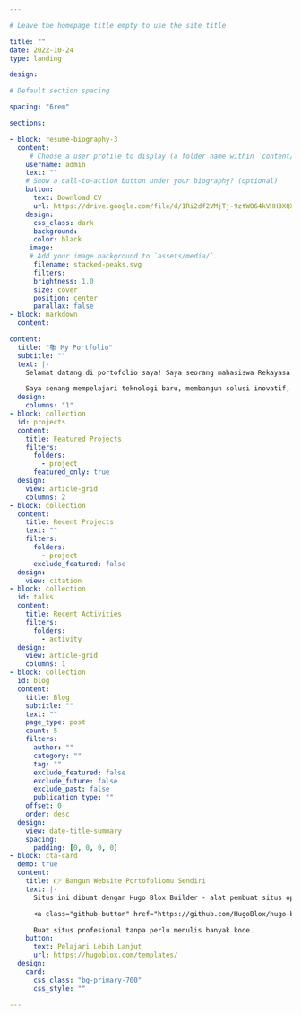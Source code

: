 ```yaml
---

# Leave the homepage title empty to use the site title

title: ""
date: 2022-10-24
type: landing

design:

# Default section spacing

spacing: "6rem"

sections:

- block: resume-biography-3
  content:
     # Choose a user profile to display (a folder name within `content/authors/`)
    username: admin
    text: ""
    # Show a call-to-action button under your biography? (optional)
    button:
      text: Download CV
      url: https://drive.google.com/file/d/1Ri2df2VMjTj-9ztWO64kVHH3XQX4b4kp/view?usp=sharing
    design:
      css_class: dark
      background:
      color: black
     image:
     # Add your image background to `assets/media/`.
      filename: stacked-peaks.svg
      filters:
      brightness: 1.0
      size: cover
      position: center
      parallax: false
- block: markdown
  content:

content:
  title: "📚 My Portfolio"
  subtitle: ""
  text: |-
    Selamat datang di portofolio saya! Saya seorang mahasiswa Rekayasa Perangkat Lunak di ITESA Muhammadiyah yang memiliki minat di bidang pengembangan perangkat lunak, web development, dan teknologi informasi.

    Saya senang mempelajari teknologi baru, membangun solusi inovatif, dan berkolaborasi dalam proyek-proyek yang berdampak positif. Jika Anda tertarik untuk bekerja sama, jangan ragu untuk menghubungi saya! 😊
  design:
    columns: "1"
- block: collection
  id: projects
  content:
    title: Featured Projects
    filters:
      folders:
        - project
      featured_only: true
  design:
    view: article-grid
    columns: 2
- block: collection
  content:
    title: Recent Projects
    text: ""
    filters:
      folders:
        - project
      exclude_featured: false
  design:
    view: citation
- block: collection
  id: talks
  content:
    title: Recent Activities
    filters:
      folders:
        - activity
  design:
    view: article-grid
    columns: 1
- block: collection
  id: blog
  content:
    title: Blog
    subtitle: ""
    text: ""
    page_type: post
    count: 5
    filters:
      author: ""
      category: ""
      tag: ""
      exclude_featured: false
      exclude_future: false
      exclude_past: false
      publication_type: ""
    offset: 0
    order: desc
  design:
    view: date-title-summary
    spacing:
      padding: [0, 0, 0, 0]
- block: cta-card
  demo: true
  content:
    title: 👉 Bangun Website Portofoliomu Sendiri
    text: |-
      Situs ini dibuat dengan Hugo Blox Builder - alat pembuat situs open source yang sederhana dan gratis!

      <a class="github-button" href="https://github.com/HugoBlox/hugo-blox-builder" data-color-scheme="no-preference: light; light: light; dark: dark;" data-icon="octicon-star" data-size="large" data-show-count="true" aria-label="Star HugoBlox/hugo-blox-builder on GitHub">Star</a>

      Buat situs profesional tanpa perlu menulis banyak kode.
    button:
      text: Pelajari Lebih Lanjut
      url: https://hugoblox.com/templates/
  design:
    card:
      css_class: "bg-primary-700"
      css_style: ""

---
```

